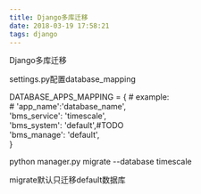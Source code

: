 ```yaml
---
title: Django多库迁移
date: 2018-03-19 17:58:21
tags: django
---
```


Django多库迁移


settings.py配置database_mapping

DATABASE_APPS_MAPPING = {
    # example:  
    # 'app_name':'database_name',  
    'bms_service': 'timescale',  
    'bms_system': 'default',#TODO  
    'bms_manage': 'default',  
}

python manager.py migrate --database timescale

migrate默认只迁移default数据库

